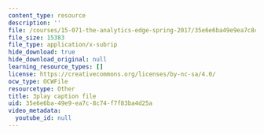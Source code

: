 ```yaml
---
content_type: resource
description: ''
file: /courses/15-071-the-analytics-edge-spring-2017/35e6e6ba49e9ea7c8c74f7f83ba4d25a_JvtqThS69bw.srt
file_size: 15383
file_type: application/x-subrip
hide_download: true
hide_download_original: null
learning_resource_types: []
license: https://creativecommons.org/licenses/by-nc-sa/4.0/
ocw_type: OCWFile
resourcetype: Other
title: 3play caption file
uid: 35e6e6ba-49e9-ea7c-8c74-f7f83ba4d25a
video_metadata:
  youtube_id: null
---
```

